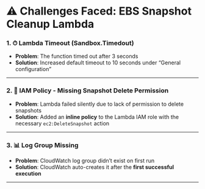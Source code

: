 # ⚠️ Challenges Faced: EBS Snapshot Cleanup Lambda

### 1. ⏱ Lambda Timeout (Sandbox.Timedout)
- **Problem**: The function timed out after 3 seconds
- **Solution**: Increased default timeout to 10 seconds under “General configuration”

---

### 2. 🔐 IAM Policy - Missing Snapshot Delete Permission
- **Problem**: Lambda failed silently due to lack of permission to delete snapshots
- **Solution**: Added an **inline policy** to the Lambda IAM role with the necessary `ec2:DeleteSnapshot` action

---

### 3. 📊 Log Group Missing
- **Problem**: CloudWatch log group didn’t exist on first run
- **Solution**: CloudWatch auto-creates it after the **first successful execution**

---
